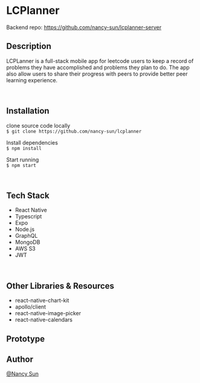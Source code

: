 # LCPlanner

Backend repo: https://github.com/nancy-sun/lcplanner-server

## Description  
LCPLanner is a full-stack mobile app for leetcode users to keep a record of problems they have accomplished and problems they plan to do. The app also allow users to share their progress with peers to provide better peer learning experience.
    
&nbsp;

## Installation  
      
clone source code locally   
```$ git clone https://github.com/nancy-sun/lcplanner```
   
Install dependencies   
```$ npm install```   
   
Start running   
```$ npm start```
      
&nbsp;
   
## Tech Stack  
- React Native
- Typescript
- Expo
- Node.js
- GraphQL
- MongoDB
- AWS S3
- JWT
   
&nbsp;
## Other Libraries & Resources  
- react-native-chart-kit
- apollo/client
- react-native-image-picker
- react-native-calendars

## Prototype  

## Author  
[@Nancy Sun](https://github.com/nancy-sun)